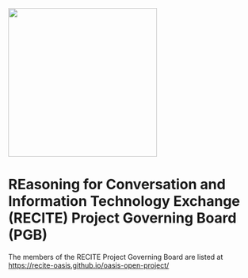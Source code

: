 <img src="artwork/RECITE-5.png" width="300">

# REasoning for Conversation and Information Technology Exchange (RECITE) Project Governing Board (PGB)

The members of the RECITE Project Governing Board are listed at https://recite-oasis.github.io/oasis-open-project/

<!-- 
The Project Governing Board sets overall strategic direction of the RECITE project and formally approves released work products. 

PGB members include representatives of [RECITE sponsor organizations](https://github.com/recite-oasis/oasis-open-project/blob/main/SPONSORS.md) and representatives from the community at-large who serve on the Technical Steering Committee: 
  
* Hendrik Purwins, [Accenture](https://www.accenture.com/)
* Paweł Budzianowski, [PolyAI](https://www.polyai.com/)

If you are interested in being part of the RECITE PGB, contact communications@oasis-open.org. -->
